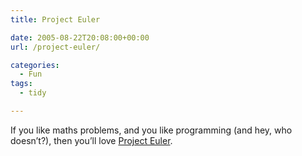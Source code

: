 ```yaml
---
title: Project Euler

date: 2005-08-22T20:08:00+00:00
url: /project-euler/

categories:
  - Fun
tags:
  - tidy

---
```

<!--kg-card-begin: html-->

If you like maths problems, and you like programming (and hey, who doesn’t?), then you’ll love [Project Euler][1].

<!--kg-card-end: html-->

 [1]: http://mathschallenge.net/index.php?section=project